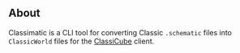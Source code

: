 ## About
Classimatic is a CLI tool for converting Classic `.schematic` files into `ClassicWorld` files for the [ClassiCube](https://github.com/ClassiCube/ClassiCube) client.